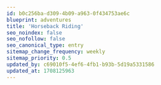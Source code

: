```yaml
---
id: b0c256ba-d309-4b09-a963-0f434753ae6c
blueprint: adventures
title: 'Horseback Riding'
seo_noindex: false
seo_nofollow: false
seo_canonical_type: entry
sitemap_change_frequency: weekly
sitemap_priority: 0.5
updated_by: c69010f5-4ef6-4fb1-b93b-5d19a5331586
updated_at: 1708125963
---
```

